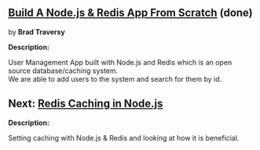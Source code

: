 ## [Build A Node.js & Redis App From Scratch](https://www.youtube.com/watch?v=9S-mphgE5fA&t=570s) (done)

by **Brad Traversy**

**Description:**

User Management App built with Node.js and Redis which is an open source database/caching system. <br>
We are able to add users to the system and search for them by id.

## Next: [Redis Caching in Node.js](https://www.youtube.com/watch?v=oaJq1mQ3dFI)

**Description:**

Setting caching with Node.js & Redis and looking at how it is beneficial.

